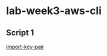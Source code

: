 # lab-week3-aws-cli

## Script 1
[import-key-pair](https://docs.aws.amazon.com/cli/latest/reference/ec2/import-key-pair.html)
